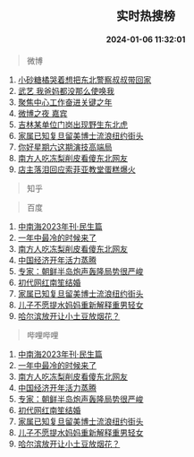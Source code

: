 <div align="center"><h2>实时热搜榜</h2><h4>2024-01-06 11:32:01</h4></div>

> 微博  

1. [小砂糖橘哭着想把东北警察叔叔带回家](https://s.weibo.com/weibo?q=%23%E5%B0%8F%E7%A0%82%E7%B3%96%E6%A9%98%E5%93%AD%E7%9D%80%E6%83%B3%E6%8A%8A%E4%B8%9C%E5%8C%97%E8%AD%A6%E5%AF%9F%E5%8F%94%E5%8F%94%E5%B8%A6%E5%9B%9E%E5%AE%B6%23&t=31&band_rank=1&Refer=top)<br />
2. [武艺 我爸妈都没那么使唤我](https://s.weibo.com/weibo?q=%E6%AD%A6%E8%89%BA%20%E6%88%91%E7%88%B8%E5%A6%88%E9%83%BD%E6%B2%A1%E9%82%A3%E4%B9%88%E4%BD%BF%E5%94%A4%E6%88%91&t=31&band_rank=2&Refer=top)<br />
3. [聚焦中心工作奋进关键之年](https://s.weibo.com/weibo?q=%23%E8%81%9A%E7%84%A6%E4%B8%AD%E5%BF%83%E5%B7%A5%E4%BD%9C%E5%A5%8B%E8%BF%9B%E5%85%B3%E9%94%AE%E4%B9%8B%E5%B9%B4%23&t=31&band_rank=3&Refer=top)<br />
4. [微博之夜 嘉宾](https://s.weibo.com/weibo?q=%E5%BE%AE%E5%8D%9A%E4%B9%8B%E5%A4%9C%20%E5%98%89%E5%AE%BE&t=31&band_rank=4&Refer=top)<br />
5. [吉林某单位门岗出现野生东北虎](https://s.weibo.com/weibo?q=%23%E5%90%89%E6%9E%97%E6%9F%90%E5%8D%95%E4%BD%8D%E9%97%A8%E5%B2%97%E5%87%BA%E7%8E%B0%E9%87%8E%E7%94%9F%E4%B8%9C%E5%8C%97%E8%99%8E%23&t=31&band_rank=5&Refer=top)<br />
6. [家属已知复旦留美博士流浪纽约街头](https://s.weibo.com/weibo?q=%23%E5%AE%B6%E5%B1%9E%E5%B7%B2%E7%9F%A5%E5%A4%8D%E6%97%A6%E7%95%99%E7%BE%8E%E5%8D%9A%E5%A3%AB%E6%B5%81%E6%B5%AA%E7%BA%BD%E7%BA%A6%E8%A1%97%E5%A4%B4%23&t=31&band_rank=6&Refer=top)<br />
7. [你好星期六这期演技高端局](https://s.weibo.com/weibo?q=%23%E4%BD%A0%E5%A5%BD%E6%98%9F%E6%9C%9F%E5%85%AD%E8%BF%99%E6%9C%9F%E6%BC%94%E6%8A%80%E9%AB%98%E7%AB%AF%E5%B1%80%23&t=31&band_rank=7&Refer=top)<br />
8. [南方人吃冻梨削皮看傻东北网友](https://s.weibo.com/weibo?q=%23%E5%8D%97%E6%96%B9%E4%BA%BA%E5%90%83%E5%86%BB%E6%A2%A8%E5%89%8A%E7%9A%AE%E7%9C%8B%E5%82%BB%E4%B8%9C%E5%8C%97%E7%BD%91%E5%8F%8B%23&t=31&band_rank=8&Refer=top)<br />
9. [店主落泪回应索菲亚教堂蛋糕爆火](https://s.weibo.com/weibo?q=%23%E5%BA%97%E4%B8%BB%E8%90%BD%E6%B3%AA%E5%9B%9E%E5%BA%94%E7%B4%A2%E8%8F%B2%E4%BA%9A%E6%95%99%E5%A0%82%E8%9B%8B%E7%B3%95%E7%88%86%E7%81%AB%23&t=31&band_rank=9&Refer=top)<br />

> 知乎  


> 百度  

1. [中南海2023年刊·民生篇](https://www.baidu.com/s?wd=%E4%B8%AD%E5%8D%97%E6%B5%B72023%E5%B9%B4%E5%88%8A%C2%B7%E6%B0%91%E7%94%9F%E7%AF%87&sa=fyb_news&rsv_dl=fyb_news)<br />
2. [一年中最冷的时候来了](https://www.baidu.com/s?wd=%E4%B8%80%E5%B9%B4%E4%B8%AD%E6%9C%80%E5%86%B7%E7%9A%84%E6%97%B6%E5%80%99%E6%9D%A5%E4%BA%86&sa=fyb_news&rsv_dl=fyb_news)<br />
3. [南方人吃冻梨削皮看傻东北网友](https://www.baidu.com/s?wd=%E5%8D%97%E6%96%B9%E4%BA%BA%E5%90%83%E5%86%BB%E6%A2%A8%E5%89%8A%E7%9A%AE%E7%9C%8B%E5%82%BB%E4%B8%9C%E5%8C%97%E7%BD%91%E5%8F%8B&sa=fyb_news&rsv_dl=fyb_news)<br />
4. [中国经济开年活力蒸腾](https://www.baidu.com/s?wd=%E4%B8%AD%E5%9B%BD%E7%BB%8F%E6%B5%8E%E5%BC%80%E5%B9%B4%E6%B4%BB%E5%8A%9B%E8%92%B8%E8%85%BE&sa=fyb_news&rsv_dl=fyb_news)<br />
5. [专家：朝鲜半岛炮声轰隆局势很严峻](https://www.baidu.com/s?wd=%E4%B8%93%E5%AE%B6%EF%BC%9A%E6%9C%9D%E9%B2%9C%E5%8D%8A%E5%B2%9B%E7%82%AE%E5%A3%B0%E8%BD%B0%E9%9A%86%E5%B1%80%E5%8A%BF%E5%BE%88%E4%B8%A5%E5%B3%BB&sa=fyb_news&rsv_dl=fyb_news)<br />
6. [初代网红南笙结婚](https://www.baidu.com/s?wd=%E5%88%9D%E4%BB%A3%E7%BD%91%E7%BA%A2%E5%8D%97%E7%AC%99%E7%BB%93%E5%A9%9A&sa=fyb_news&rsv_dl=fyb_news)<br />
7. [家属已知复旦留美博士流浪纽约街头](https://www.baidu.com/s?wd=%E5%AE%B6%E5%B1%9E%E5%B7%B2%E7%9F%A5%E5%A4%8D%E6%97%A6%E7%95%99%E7%BE%8E%E5%8D%9A%E5%A3%AB%E6%B5%81%E6%B5%AA%E7%BA%BD%E7%BA%A6%E8%A1%97%E5%A4%B4&sa=fyb_news&rsv_dl=fyb_news)<br />
8. [儿子不愿提水妈妈重新解释重男轻女](https://www.baidu.com/s?wd=%E5%84%BF%E5%AD%90%E4%B8%8D%E6%84%BF%E6%8F%90%E6%B0%B4%E5%A6%88%E5%A6%88%E9%87%8D%E6%96%B0%E8%A7%A3%E9%87%8A%E9%87%8D%E7%94%B7%E8%BD%BB%E5%A5%B3&sa=fyb_news&rsv_dl=fyb_news)<br />
9. [哈尔滨放开让小土豆放烟花？](https://www.baidu.com/s?wd=%E5%93%88%E5%B0%94%E6%BB%A8%E6%94%BE%E5%BC%80%E8%AE%A9%E5%B0%8F%E5%9C%9F%E8%B1%86%E6%94%BE%E7%83%9F%E8%8A%B1%EF%BC%9F&sa=fyb_news&rsv_dl=fyb_news)<br />

> 哔哩哔哩  

1. [中南海2023年刊·民生篇](https://www.baidu.com/s?wd=%E4%B8%AD%E5%8D%97%E6%B5%B72023%E5%B9%B4%E5%88%8A%C2%B7%E6%B0%91%E7%94%9F%E7%AF%87&sa=fyb_news&rsv_dl=fyb_news)<br />
2. [一年中最冷的时候来了](https://www.baidu.com/s?wd=%E4%B8%80%E5%B9%B4%E4%B8%AD%E6%9C%80%E5%86%B7%E7%9A%84%E6%97%B6%E5%80%99%E6%9D%A5%E4%BA%86&sa=fyb_news&rsv_dl=fyb_news)<br />
3. [南方人吃冻梨削皮看傻东北网友](https://www.baidu.com/s?wd=%E5%8D%97%E6%96%B9%E4%BA%BA%E5%90%83%E5%86%BB%E6%A2%A8%E5%89%8A%E7%9A%AE%E7%9C%8B%E5%82%BB%E4%B8%9C%E5%8C%97%E7%BD%91%E5%8F%8B&sa=fyb_news&rsv_dl=fyb_news)<br />
4. [中国经济开年活力蒸腾](https://www.baidu.com/s?wd=%E4%B8%AD%E5%9B%BD%E7%BB%8F%E6%B5%8E%E5%BC%80%E5%B9%B4%E6%B4%BB%E5%8A%9B%E8%92%B8%E8%85%BE&sa=fyb_news&rsv_dl=fyb_news)<br />
5. [专家：朝鲜半岛炮声轰隆局势很严峻](https://www.baidu.com/s?wd=%E4%B8%93%E5%AE%B6%EF%BC%9A%E6%9C%9D%E9%B2%9C%E5%8D%8A%E5%B2%9B%E7%82%AE%E5%A3%B0%E8%BD%B0%E9%9A%86%E5%B1%80%E5%8A%BF%E5%BE%88%E4%B8%A5%E5%B3%BB&sa=fyb_news&rsv_dl=fyb_news)<br />
6. [初代网红南笙结婚](https://www.baidu.com/s?wd=%E5%88%9D%E4%BB%A3%E7%BD%91%E7%BA%A2%E5%8D%97%E7%AC%99%E7%BB%93%E5%A9%9A&sa=fyb_news&rsv_dl=fyb_news)<br />
7. [家属已知复旦留美博士流浪纽约街头](https://www.baidu.com/s?wd=%E5%AE%B6%E5%B1%9E%E5%B7%B2%E7%9F%A5%E5%A4%8D%E6%97%A6%E7%95%99%E7%BE%8E%E5%8D%9A%E5%A3%AB%E6%B5%81%E6%B5%AA%E7%BA%BD%E7%BA%A6%E8%A1%97%E5%A4%B4&sa=fyb_news&rsv_dl=fyb_news)<br />
8. [儿子不愿提水妈妈重新解释重男轻女](https://www.baidu.com/s?wd=%E5%84%BF%E5%AD%90%E4%B8%8D%E6%84%BF%E6%8F%90%E6%B0%B4%E5%A6%88%E5%A6%88%E9%87%8D%E6%96%B0%E8%A7%A3%E9%87%8A%E9%87%8D%E7%94%B7%E8%BD%BB%E5%A5%B3&sa=fyb_news&rsv_dl=fyb_news)<br />
9. [哈尔滨放开让小土豆放烟花？](https://www.baidu.com/s?wd=%E5%93%88%E5%B0%94%E6%BB%A8%E6%94%BE%E5%BC%80%E8%AE%A9%E5%B0%8F%E5%9C%9F%E8%B1%86%E6%94%BE%E7%83%9F%E8%8A%B1%EF%BC%9F&sa=fyb_news&rsv_dl=fyb_news)<br />
